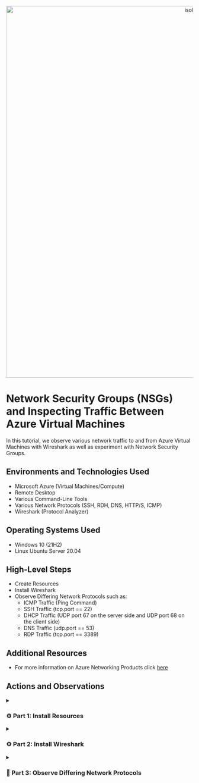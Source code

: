 <p align="center">
<img width="1000" alt="isolated" src="https://i.imgur.com/Ua7udoS.png" alt="Traffic Examination"/>
</p>

# Network Security Groups (NSGs) and Inspecting Traffic Between Azure Virtual Machines
In this tutorial, we observe various network traffic to and from Azure Virtual Machines with Wireshark as well as experiment with Network Security Groups. <br />

## Environments and Technologies Used

- Microsoft Azure (Virtual Machines/Compute)
- Remote Desktop
- Various Command-Line Tools
- Various Network Protocols (SSH, RDH, DNS, HTTP/S, ICMP)
- Wireshark (Protocol Analyzer)

## Operating Systems Used

- Windows 10 (21H2)
- Linux Ubuntu Server 20.04

## High-Level Steps

- Create Resources
- Install Wireshark
- Observe Differing Network Protocols such as:
  - ICMP Traffic (Ping Command)
  - SSH Traffic (tcp.port == 22)
  - DHCP Traffic (UDP port 67 on the server side and UDP port 68 on the client side)
  - DNS Traffic (udp.port == 53)
  - RDP Traffic (tcp.port == 3389)

## Additional Resources

- For more information on Azure Networking Products click [here](https://azure.microsoft.com/en-us/products/category/networking)

## Actions and Observations

<details>

<summary> 
  
### ⚙️ Part 1: Install Resources
  
</summary> 

### 1. ) Create your Resource Group

- Search: `Resource Group`

- Click: `Create`

<p align="center">
<img width="800" alt="isolated" src="https://github.com/vincentchachere/azure-network-protocols/assets/161680745/8817b441-20c7-4402-96ba-93590df8d535"><br>

<br>
<br>
<br>

<ins>Create your Resource Group</ins>:

- Subscription: `Azure Subscription 1`

- Resource Group Name: `RG-LAB-02`

- Region: `(US) West 3`

- Select: `Review + Create`

- Click: `Create`

<p align="center">
<img width="800" alt="isolated" src="https://github.com/vincentchachere/azure-network-protocols/assets/161680745/5ff75287-da94-4e53-824e-7111f412c7a0"><br>
<p align="center">
<img width="800" alt="isolated" src="https://github.com/vincentchachere/azure-network-protocols/assets/161680745/6b0736f2-dd6a-4ed3-9e5b-a72570a4a46e"><br>

<br>
<br>
<br>

### 2. ) Create a Windows 10 Virtual Machine (VM1)

- Search: `Virtual Machine`

- Click: `Create` > Select: `Azure Virtual Machine`

<p align="center">
<img width="800" alt="isolated" src="https://github.com/vincentchachere/azure-network-protocols/assets/161680745/9101c495-f928-4aa1-8e9e-6008ce9e1a57"><br>

<br>
<br>
<br>

<ins>Create a Windows 10 Virtual Machine (VM1)<ins>:

- Subscription: `Azure Subscription 1`

- Resource Group Name: `RG-LAB-02`

- Virtual Machine Name: `VM1`

- Region: `(US) West 3`

- Availability Options: `No Infrastructure Redundancy Required`

- Security Type: `Standard`

- Image: `Windows 10 Pro, version 22H2 - x64 Gen2`

- (Disk) Size: `Standard LD45_v3 - 4 vcpus, 16 GiB memory ($140.16/month)`

- User: `labuser`

- Password: *`Something You Can Easily Remember`*

- Select Inbound Ports: `RDP (3389)`

- Check: `Licensing Box`

- Go To: `Networking` Tab to view your Virtual Network (Vnet)

<p align="center">
<img width="800" alt="isolated" src="https://github.com/vincentchachere/azure-network-protocols/assets/161680745/81279c8d-be5a-4e55-a046-9c197e84dbf4"><br>
<p align="center">
<img width="800" alt="isolated" src="https://github.com/vincentchachere/azure-network-protocols/assets/161680745/4ff4a264-ad0c-47f3-9cc3-0ce2877df31b"><br>

<br>
<br>
<br>

<ins>Within your Networking Tab<ins>:

*Take a mental note of the Virtual Network (Vnet) the VM creates. You will need to know this for when you create VM2 in the next step.*

  - The Virtual Network (Vnet) created for this Virtual Machine is: `VM1-vnet`

  - Click: `Review + Create`

  - Click: `Create`

<p align="center">
<img width="800" alt="isolated" src="https://github.com/vincentchachere/azure-network-protocols/assets/161680745/0ce9eed6-efda-4359-a53c-7e2d1895059b"><br>

<br>
<br>
<br>

### 3. ) Create a Linux [Ubuntu] Virtual Machine (VM2)

- Subscription: `Azure Subscription 1`

- Resource Group Name: `RG-LAB-02`

- Virtual Machine Name: `VM2`

- Region: `(US) West 3`

- Availability Options: `No Infrastructure Redundancy Required`

- Security Type: `Standard`

- Image: `Ubuntu Server 20.04 LTS - x64 Gen2`

- (Disk) Size: `Standard LD45_v3 - 4 vcpus, 16 GiB memory ($140.16/month)`

- Authentication Type: `Password`

- User: `labuser`

- Password: *`Something You Can Easily Remember`*
  - *The username and password can be the same as the VM1 login. You can change it if you want, just remember it.*

- Select Inbound Ports: `SSH (22)`

- Go To: `Networking` Tab to verify it's the same Virtual Network (Vnet) as VM1

<p align="center">
<img width="800" alt="isolated" src="https://github.com/vincentchachere/azure-network-protocols/assets/161680745/8ebb6247-7180-4317-8c5a-0f16e49a68e2"><br>
<p align="center">
<img width="800" alt="isolated" src="https://github.com/vincentchachere/azure-network-protocols/assets/161680745/913067ed-149d-459a-a4b1-033ace987c37"><br>

<br>
<br>
<br>

<ins>When you verify it's the same Virtual Network (Vnet) as VM1</ins>:

  - Click: `Review + Create`

  - Click: `Create`

<p align="center">
<img width="800" alt="isolated" src="https://github.com/vincentchachere/azure-network-protocols/assets/161680745/8908f4bd-35df-492d-9ad2-b2f94e7e925d"><br>

<br>
<br>
<br>

### 4. ) Remote Desktop (RDP) into VM1

- User: `labuser`

- Password: `The one you created in Step 2`

- Select: `Continue`

<p align="center">
<img width="800" alt="isolated" src="https://github.com/user-attachments/assets/14f05798-5905-4e72-827a-4161e5a7dea7"><br>

<br>
<br>
<br>

<ins>Remote Desktop (RDP) into VM1</ins>:

- Uncheck: `All the Boxes`

- Select: `Accept`

<p align="center">
<img width="800" alt="isolated" src="https://github.com/vincentchachere/azure-network-protocols/assets/161680745/d9869250-3e6c-4780-83dd-bef4993b40d6"><br>

<br>
<br>
<br>

<ins>Once inside continue to Part 2 of this lab, which is Installing Wireshark inside VM1</ins>.

<p align="center">
<img width="800" alt="isolated" src="https://github.com/vincentchachere/azure-network-protocols/assets/161680745/a97043cf-1987-417f-bee5-0d8e60653de3"><br>

</details>

<details>

<summary>

### ⚙️ Part 2: Install Wireshark

</summary>

### 5. ) Open Microsoft Edge Web Browser and Install Wireshark

*Uncheck & Skip all the prompts it asks you*

- Browse: `www.wireshark.org`

- Select: `Windows x64 Installer`

- Click: `Open file`

- Click: `Next`

<p align="center">
<img width="800" alt="isolated" src="https://github.com/vincentchachere/azure-network-protocols/assets/161680745/919ed2df-f201-4819-8c74-7d0fe76cabfa"><br>

<br>
<br>
<br>

<ins>Installing Wireshark Instructions</ins>:

- Select: `Noted`

- Click: `Next` until you reach: `USB Capture` (*Next Image*)

<p align="center">
<img width="800" alt="isolated" src="https://github.com/vincentchachere/azure-network-protocols/assets/161680745/75d5f591-7934-463a-9397-94f15523699b"><br>

<br>
<br>
<br>

<ins>Installing Wireshark Instructions</ins>:

- Select: `Install`

<p align="center">
<img width="800" alt="isolated" src="https://github.com/vincentchachere/azure-network-protocols/assets/161680745/43a1a6f3-28ca-40b8-b96a-70a116c19641"><br>

<br>
<br>
<br>

<ins>Installing Wireshark Instructions</ins>:

- Select: `I Agree`

<p align="center">
<img width="800" alt="isolated" src="https://github.com/vincentchachere/azure-network-protocols/assets/161680745/2480642b-9555-4f9a-8fee-178790f07edd"><br>

<br>
<br>
<br>

<ins>Installing Wireshark Instructions</ins>:

- Select: `Install`

<p align="center">
<img width="800" alt="isolated" src="https://github.com/vincentchachere/azure-network-protocols/assets/161680745/1c200a7b-e775-4214-909e-2a890ed63eed"><br>

<br>
<br>
<br>

<ins>Installing Wireshark Instructions</ins>:

- Select: `Next`

*Wait till that loads then..*

- Select: `Finish`

- Click: `Next`

<p align="center">
<img width="800" alt="isolated" src="https://github.com/vincentchachere/azure-network-protocols/assets/161680745/cdf73159-75c2-4f7f-bb11-f1637393c804"><br>

<br>
<br>
<br>

<ins>Installing Wireshark Instructions</ins>:

- Select: `Finish`

<p align="center">
<img width="800" alt="isolated" src="https://github.com/vincentchachere/azure-network-protocols/assets/161680745/d87d5845-d493-48e1-9d86-f4850bc98c95"><br>

<br>
<br>
<br>

<ins>Close your Microsoft Web Browser and Open Wireshark</ins>:

- Search: `Wireshark`

*Open Wireshark to full screen*

<p align="center">
<img width="800" alt="isolated" src="https://github.com/vincentchachere/azure-network-protocols/assets/161680745/eee37f99-4c7a-4789-a14a-6816b2db80fd"><br>

<br>
<br>
<br>

<ins>Inside Wireshark</ins>:

- Select: `Ethernet 2`

- Click: The `Blue Wireshark Icon` in the top left corner under 'File'.

*Continue to Part 3 of this lab where we'll be <ins>Observing Differing Network Protocols</ins>.*

<p align="center">
<img width="800" alt="isolated" src="https://github.com/user-attachments/assets/13ccd112-0f5b-4e56-b29c-eda71f099530"><br>

</details>

<details>

<summary>

### 👣 Part 3: Observe Differing Network Protocols

</summary>

### 6. ) First we will Observe and filter by ICMP traffic only

<ins>EXPLANATION</ins>: ICMP stands for Internet Control Message Protocol. This is the protocol ping command uses to send an echo request to the target host. Then the target host responds with an echo reply. The ICMP protocol is used for reporting errors and performing network diagnostics. In the error reporting process, ICMP sends messages from the receiver to the sender when data does not come through as it should.

- You will notice that your Windows 10 Virtual Machine (VM1) is being spammed with traffic, when you haven't even begun doing anything yet. This is normal, since there is so much being done in the background.

<p align="center">
<img width="800" alt="isolated" src="https://github.com/vincentchachere/azure-network-protocols/assets/161680745/0c789160-acd6-4157-906f-721689cfebab"><br>

<br>
<br>
<br>

- Type in: `icmp` into the Wireshark Filter Bar

- Press: `Enter`

- <ins>Notice that nothing shows up, since all the traffic is being filtered by ICMP</ins>.

  - Remember that ICMP is the abbreviation for 'Internet Control Messaging Protocol'.

  - Essentially, this is the protocol PING uses to test connection between different hosts on the internet/network.

  - In order to ping VM2 you will need its' Private IP Address. So now, this leads you to your next action within this step, which is to retrieve the Private IP Address from the Linux [Ubuntu] Virtual Machine (VM2) and attempt to ping VM2 from within the Windows 10 virtual Machine (VM1).

<p align="center">
<img width="800" alt="isolated" src="https://github.com/vincentchachere/azure-network-protocols/assets/161680745/4d18d8f0-f9fe-403e-bae1-71815cbfeff8"><br>

<br>
<br>
<br>

- Go back into your `Home Screen` of your Azure Portal and navigate to your `Virtual Machines Default Directory`.

<p align="center">
<img width="800" alt="isolated" src="https://github.com/vincentchachere/azure-network-protocols/assets/161680745/f5c51e81-552a-4386-af8c-367cc556a07a"><br>

<br>
<br>
<br>

- Select: `VM2`

<p align="center">
<img width="800" alt="isolated" src="https://github.com/vincentchachere/azure-network-protocols/assets/161680745/0571f286-c000-431b-8b60-9e22fba5b191"><br>

<br>
<br>
<br>

- As you capture VM2's Private IP Address double check that both VM1 and VM2 are on the same VNET and that VM2 is running.

  - Doing this will help in a successful ping, considering everything else was done as demonstrated in this lab.

<p align="center">
<img width="800" alt="isolated" src="https://github.com/vincentchachere/azure-network-protocols/assets/161680745/3e17fdea-f021-404d-b079-68c22daf9f62"><br>

<br>
<br>
<br>

- Okay, now that you are back in Wireshark with Powershell open go ahead and ping VM2's private ip address and observe the traffic being sent between the two virtual machines (VM1 and VM2).

  - *As you can see there were 4 packets sent to VM2 and 4 packets recieved by VM2 resulting in 0 packets lost, equally a succesful ping. Congrats!*

<p align="center">
<img width="800" alt="isolated" src="https://github.com/vincentchachere/azure-network-protocols/assets/161680745/b89bc760-fbdb-4bc1-8913-9015b80c277b"><br>

<br>
<br>
<br>

- We can even ping other ip addresses and domain names, such as www.google.com.

  - To test this out yourself just type in: `ping www.google.com -4` (the '-4' stands for IPv4)
 
  - As you see, just like you did with pinging the VM2's private ip address, there were 4 packets sent to Google's domain and 4 packets recieved by Google.

<p align="center">
<img width="800" alt="isolated" src="https://github.com/vincentchachere/azure-network-protocols/assets/161680745/71cd1264-b413-49a4-83da-42874fcc5414"><br>

<br>
<br>
<br>

- <ins>EXPLANATION</ins>: So next, we will refresh our display in Wireshark by clicking the 'Green Wireshark Icon' in the top left corner of your Wireshark screen under 'Edit'.

  - Next we will do what is called an 'eternal ping'. This is basically what we just did, but instead of the ping stopping it will go on 'forever' until it is stopped and or blocked. How you will block this 'eternal ping' will be by denying all icmp traffic from getting to VM2. *(Go to the next image for instrutions.)*

<p align="center">
<img width="800" alt="isolated" src="https://github.com/vincentchachere/azure-network-protocols/assets/161680745/f7e93a65-faf8-4dad-9a49-1663ae8166a6"><br>

<ins>EXPLANATION</ins>: So, just like before you will ping VM2's private ip address, but for this 'eternal ping' you will put a `-t` at the end, making it an 'eternal ping'.

- So the 'eternal ping' will be: `ping 10.0.0.5 -t`

<p align="center">
<img width="800" alt="isolated" src="https://github.com/vincentchachere/azure-network-protocols/assets/161680745/16578bd8-fa8b-4675-8fb7-d2f9efe9b815"><br>

<br>
<br>
<br>

<ins>EXPLANATION</ins>: Now, as mentioned earlier we will deny all ICMP traffic going to VM2 and observe the changes.

- Go back into your: `Azure Portal Home Screen` to deny all icmp traffic to VM2.

- Search: `Network Security Groups`

<p align="center">
<img width="800" alt="isolated" src="https://github.com/vincentchachere/azure-network-protocols/assets/161680745/e36dd85a-b229-4b76-a59c-be80642e79ef"><br>

<br>
<br>
<br>

- Select: `VM2-nsg`

<p align="center">
<img width="800" alt="isolated" src="https://github.com/vincentchachere/azure-network-protocols/assets/161680745/a1317929-2ca3-45d6-bd27-8e3699731d18"><br>

<br>
<br>
<br>

- Select: `Inbound Security Rules`

- Source: `*`

- Source Port Ranges: `Any`

- Service: `Custom`

- Destination Port Ranges: `*`

- Protocol: `ICMP`

- Action: `Deny`

- Priority: `200`

- Name: `DENY_ICMP_FROM_ANYWHERE`

- Click: `Add`

*<ins>Make sure it actually gets added. See the 2nd image to verify what it should look like. Then go back inside VM1 and observe what this did.</ins>* 

<p align="center">
<img width="800" alt="isolated" src="https://github.com/vincentchachere/azure-network-protocols/assets/161680745/07472112-e888-44d5-8a68-c4bfef647595"><br>
<p align="center">
<img width="800" alt="isolated" src="https://github.com/vincentchachere/azure-network-protocols/assets/161680745/4d686036-5db7-4755-897b-934d342bb311"><br>

<br>
<br>
<br>

- As you see, it almost instantly stops all ICMP traffic to VM2.

<p align="center">
<img width="800" alt="isolated" src="https://github.com/vincentchachere/azure-network-protocols/assets/161680745/56f671c4-b567-47e7-ac75-51722bd0d7e3"><br>

<br>
<br>
<br>

- Once you see the results:

  - Press: `Control + C` to stop ping.
 
*<ins>Next, we will observe SSH traffic going to VM2.</ins>*

<p align="center">
<img width="800" alt="isolated" src="https://github.com/vincentchachere/azure-network-protocols/assets/161680745/f920c09f-500c-47f9-8334-77300842231e"><br>

<br>
<br>
<br>

### 7. ) Observe SSH Traffic

<ins>EXPLANATION</ins>: Back in Wireshark, filter for SSH (Secure Shell or Secure Socket Shell) traffic only, or since ssh uses port 22 you can also use: `tcp.port == 22` (this is the more direct way to use SSH). SSH is similar to remote desktop, except that it is a network protocol that gives users, particularly system administrators, a secure way to access a computer over an unsecured network. So, instead of pinging VM2 you will SSH into VM2 from VM1. In other words, connect from VM1 into VM2 via SSH.

- Click: `Green Wireshark Icon` in the top left corner of your Wireshark screen under 'Edit'.

- Select: `Continue without saving`

- Type in: `ssh` into the Wireshark Filter Bar

- Press: `Enter`

- Type in: `ssh labuser@10.0.0.5` into Powershell
  - *As you see, this is your VM2's login username (labuser) and your VM2's Private IP Address being used for this protocol.*

- Press: `Enter` when done doing the above action.
  - *<ins>It will ask you inside Powershell "Are you sure you want to continue?"</ins>*
    - Type in: `yes `

    - Press: `Enter`
 
- It will then prompt you to type in the password you created when making VM2, but you will not be able to see what you're typing as you type it in, this is normal.

  - *<ins>Just insert your VM2's password as normal and</ins>*:

    - Press: `Enter`

    - *(If you mess up just press the backspace/delete a bunch of times)*

><ins>NOTE</ins>: Notice, everytime you type in a command on Powershell you can see the traffic show up on Wireshark.

<p align="center">
<img width="800" alt="isolated" src="https://github.com/vincentchachere/azure-network-protocols/assets/161680745/0161a9d1-05cb-4d28-90d1-8d272750ae9b"><br>

***

<ins>Now you can test out some commands within the SSH protocol inside Powershell, such as</ins>:

- 1st Command: `id`

  - *This command is typically used in conjunction with other command-line tools, such as the net command, to display or modify user or group information.*

- 2nd Command: `uname -a`

  - *The `uname` command is used to learn the kernel version that the IBM Netezza host is running, which displays system information.*

  - *The `-a` option in `uname` command in Linux prints all the system information in the following order: Kernel name, network node hostname, kernel release date, kernel version, machine hardware name, hardware platform, operating system.*

<ins>You can also try out a few Linux commands within the SSH protocol inside Powershell, such as</ins>:

- 3rd Linux Command: `pwd`

  - *This stands for `Print Working Directory`, this command writes the full pathname of the current working directory to the standard output.*

- 4th Linux Command: `ls`

  - *This stands for `List`, this is a command that lists computer files and directories in Unix and Unix-like operating systems.*

- 5th Linux Command: `touch`

  - *This command is used to update the access date and/or modification date of a computer file or directory.*

- You can Exit the SSH protocol inside Powershell by:

  - Typing in: `exit`
 
  - Press: `Enter`
 
><ins>NOTE</ins>: Notice, everytime you typed in a command on Powershell you seen traffic populate within Wireshark.

<p align="center">
<img width="800" alt="isolated" src="https://github.com/vincentchachere/azure-network-protocols/assets/161680745/febe95ba-fd39-4670-b1e1-36f8e130393f"><br>

***

### 8. ) Observe DHCP Traffic

<ins>EXPLANATION</ins>: DHCP stands for Dynamic Host Configuration Protocol. DHCP uses UDP port 67 on the server side and UDP port 68 on the client side. DHCP also has two versions: DHCPv4 and DHCPv6 to support IPv4 and IPv6, respectively. These two versions, much like the two versions of IP, are very different and are therefore considered separate protocols and use separate ports. The DHCP protocol dynamically assigns an IP address and other network configuration parameters to each device on a network, so they can communicate with other IP networks. This is all done in the background where there is a DHCP server inside of Azure that is 'invisible'. This is where the DHCP server will reissue our IP Address and we can then observe the traffic within Wireshark.

<ins>You can force the renewal of an ip address by doing the following</ins>:

- Type in: `dhcp` into the Wireshark Filter Bar

- Type in: `ipconfig /renew` inside of Powershell

- Press: `Enter`

  - *<ins>So now, VM1 will broadcast on your Virtual Network (VNET) to say "Hey, give me and ip address.". This is a four-step process, which as follows</ins>*:

    - Discover - Client broadcasts a message to discover a DHCP server.

    - Offer - DHCP servers offer an IP address.

    - Request - Client selects an offer and formally requests to use the IP.

    - Acknowledge - The Server formally allocates the IP (and options) to the client.

>NOTE: It might also disconnect your remote desktop for a moment and then it should reconnect. If not, then just log back in as normal.

<p align="center">
<img width="800" alt="isolated" src="https://github.com/vincentchachere/azure-network-protocols/assets/161680745/f47eb165-51f5-485c-a509-619d233299a2"><br>

***

### 9. ) Observe DNS Traffic

<ins>EXPLANATION</ins>: DNS stands for Domain Name System. DNS turns domain website names into IP addresses, which allow browsers to get to websites and other internet resources. Web browsers interact through Internet Protocol (IP) addresses, so every device on the internet has an IP address, which other devices can use to locate the device. So, in laymans terms, it turns human language (words) into computer language (numbers), so that it can communicate with other computers and devices on the internet.

<ins>So to begin, you can carry out the following</ins>:

- Type in: `dns` into the Wireshark Filter Bar

  - You can also use: `udp.port == 53` since DNS uses port 53

  - *As you see, there may be some DNS traffic already within Wireshark. Refresh your Wireshark to start with a clean screen.*

<p align="center">
<img width="800" alt="isolated" src="https://github.com/vincentchachere/azure-network-protocols/assets/161680745/317eeef0-79e9-413b-95cc-37d148e07654"><br>

***

The first command we will test out is 'nslookup'; this stands for 'Name Serve Lookup'. This is a network administration command-line tool for querying the Domain Name System (DNS) to obtain the mapping between domain name and IP address, or other DNS records. To rephrase, it lets users enter a host name and find out the corresponding IP address or domain name system (DNS) records (It asks the DNS Server what the IP Address is for any given host name).

- Type in: `nslookup www.disney.com`

- Press: `Enter`

  - *When you complete this action you will see a bunch of 'source' and 'destination' traffic between your VM and the DNS Server.*

- The traffic you see in Wireshark are some of the IP Addresses that Disney uses.

- The area in green is the breakdown of the packet that was sent.

<ins>You can now close Powershell for the rest of this lab.</ins>

<p align="center">
<img width="800" alt="isolated" src="https://github.com/vincentchachere/azure-network-protocols/assets/161680745/c9e7672e-375a-4359-9e26-186e73303d1d"><br>

***

### 10. ) Observe RDP Traffic

<ins>EXPLANATION</ins>: RDP allows users to execute remote operations on other computers. RDP uses port 3389 It facilitates secure information exchange between remotely connected machines over an encrypted communication channel. This is a secure network communication protocol offered by Microsoft.

<ins>To view RDP Traffic you will need to</ins>:

- Type in: `tcp.port == 3389` into Wireshark Filter Bar

  - *Now you can observe the constant stream of live traffic happening from RDP and your VM1.*

<p align="center">
<img width="800" alt="isolated" src="https://github.com/vincentchachere/azure-network-protocols/assets/161680745/881b2fbf-a807-4167-9eeb-e7d8beecc38a"><br>

***

### 11. ) Delete your Rsources

- <ins>Go back into your Azure Portal</ins>:

  - Go To: `RG-LAB-02`
 
  - Select: `Delete resource group`
 
  - Copy & Paste: `RG-LAB-02` into the Rectangular box towards the bottom right underneath where it says 'Enter resource group name to confirm deletion'.

  - Check: `The Box` where it says 'Apply force delete for selected Virtual machines and Virtual machine scale sets'.

  - Click: `Delete`

<p align="center">
<img width="800" alt="isolated" src="https://github.com/vincentchachere/azure-network-protocols/assets/161680745/7354cf59-43cb-4e92-9f8f-c9ff800a3ef9"><br>

***

- Delete: `NetworkWatcherRG`

  - *(Perform the same instructions as you did with RG-LAB-02)*

<p align="center">
<img width="800" alt="isolated" src="https://github.com/vincentchachere/azure-network-protocols/assets/161680745/4e0a8677-f71b-4691-9fab-da3465121715"><br>

🎉 Congratulations! Complete this lab as many times as needed to solidify your understanding and create a skill that will pay dividends if you choose to put it to use.

☎️ For any questions, advice (for me or for you), constructive criticism, or just to connect, you can contact me at:

📲 LinkedIn: www.linkedin.com/in/vincentchachere

📬 Email: vincent.chachere@gmail.com

(Please no soliticing, only real connections, please and thank you.😁👍🏾)

</details>

